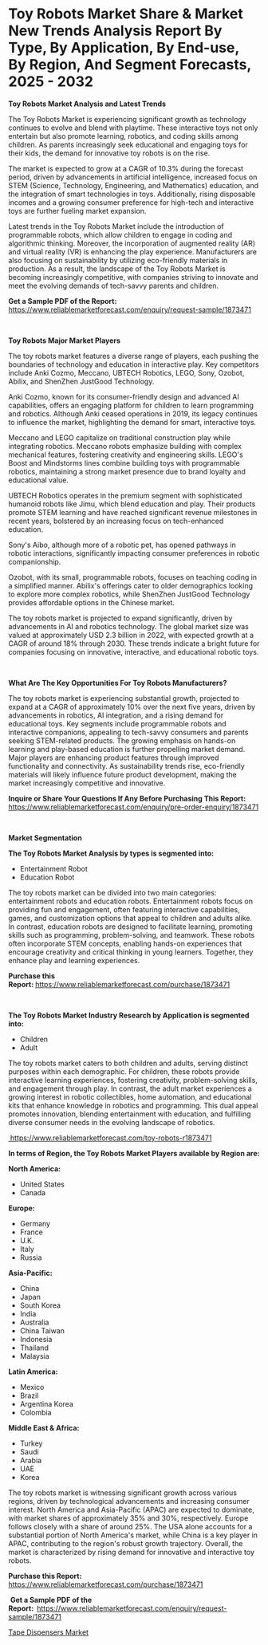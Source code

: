 <p><h1>Toy Robots Market Share & Market New Trends Analysis Report By Type, By Application, By End-use, By Region, And Segment Forecasts, 2025 - 2032</h1></p><p><strong>Toy Robots Market Analysis and Latest Trends</strong></p>
<p><p>The Toy Robots Market is experiencing significant growth as technology continues to evolve and blend with playtime. These interactive toys not only entertain but also promote learning, robotics, and coding skills among children. As parents increasingly seek educational and engaging toys for their kids, the demand for innovative toy robots is on the rise. </p><p>The market is expected to grow at a CAGR of 10.3% during the forecast period, driven by advancements in artificial intelligence, increased focus on STEM (Science, Technology, Engineering, and Mathematics) education, and the integration of smart technologies in toys. Additionally, rising disposable incomes and a growing consumer preference for high-tech and interactive toys are further fueling market expansion.</p><p>Latest trends in the Toy Robots Market include the introduction of programmable robots, which allow children to engage in coding and algorithmic thinking. Moreover, the incorporation of augmented reality (AR) and virtual reality (VR) is enhancing the play experience. Manufacturers are also focusing on sustainability by utilizing eco-friendly materials in production. As a result, the landscape of the Toy Robots Market is becoming increasingly competitive, with companies striving to innovate and meet the evolving demands of tech-savvy parents and children.</p></p>
<p><strong>Get a Sample PDF of the Report:&nbsp;</strong> <a href="https://www.reliablemarketforecast.com/enquiry/request-sample/1873471?utm_campaign=1144&utm_medium=2&utm_source=Github&utm_content=ia&utm_term=05022025&utm_id=toy-robots">https://www.reliablemarketforecast.com/enquiry/request-sample/1873471</a></p>
<p>&nbsp;</p>
<p><strong>Toy Robots Major Market Players</strong></p>
<p><p>The toy robots market features a diverse range of players, each pushing the boundaries of technology and education in interactive play. Key competitors include Anki Cozmo, Meccano, UBTECH Robotics, LEGO, Sony, Ozobot, Abilix, and ShenZhen JustGood Technology.</p><p>Anki Cozmo, known for its consumer-friendly design and advanced AI capabilities, offers an engaging platform for children to learn programming and robotics. Although Anki ceased operations in 2019, its legacy continues to influence the market, highlighting the demand for smart, interactive toys.</p><p>Meccano and LEGO capitalize on traditional construction play while integrating robotics. Meccano robots emphasize building with complex mechanical features, fostering creativity and engineering skills. LEGO's Boost and Mindstorms lines combine building toys with programmable robotics, maintaining a strong market presence due to brand loyalty and educational value.</p><p>UBTECH Robotics operates in the premium segment with sophisticated humanoid robots like Jimu, which blend education and play. Their products promote STEM learning and have reached significant revenue milestones in recent years, bolstered by an increasing focus on tech-enhanced education.</p><p>Sony's Aibo, although more of a robotic pet, has opened pathways in robotic interactions, significantly impacting consumer preferences in robotic companionship.</p><p>Ozobot, with its small, programmable robots, focuses on teaching coding in a simplified manner. Abilix's offerings cater to older demographics looking to explore more complex robotics, while ShenZhen JustGood Technology provides affordable options in the Chinese market.</p><p>The toy robots market is projected to expand significantly, driven by advancements in AI and robotics technology. The global market size was valued at approximately USD 2.3 billion in 2022, with expected growth at a CAGR of around 18% through 2030. These trends indicate a bright future for companies focusing on innovative, interactive, and educational robotic toys.</p></p>
<p>&nbsp;</p>
<p><strong>What Are The Key Opportunities For Toy Robots Manufacturers?</strong></p>
<p><p>The toy robots market is experiencing substantial growth, projected to expand at a CAGR of approximately 10% over the next five years, driven by advancements in robotics, AI integration, and a rising demand for educational toys. Key segments include programmable robots and interactive companions, appealing to tech-savvy consumers and parents seeking STEM-related products. The growing emphasis on hands-on learning and play-based education is further propelling market demand. Major players are enhancing product features through improved functionality and connectivity. As sustainability trends rise, eco-friendly materials will likely influence future product development, making the market increasingly competitive and innovative.</p></p>
<p><strong>Inquire or Share Your Questions If Any Before Purchasing This Report:</strong> <a href="https://www.reliablemarketforecast.com/enquiry/pre-order-enquiry/1873471?utm_campaign=1144&utm_medium=2&utm_source=Github&utm_content=ia&utm_term=05022025&utm_id=toy-robots">https://www.reliablemarketforecast.com/enquiry/pre-order-enquiry/1873471</a></p>
<p>&nbsp;</p>
<p><strong>Market Segmentation</strong></p>
<p><strong>The Toy Robots Market Analysis by types is segmented into:</strong></p>
<p><ul><li>Entertainment Robot</li><li>Education Robot</li></ul></p>
<p><p>The toy robots market can be divided into two main categories: entertainment robots and education robots. Entertainment robots focus on providing fun and engagement, often featuring interactive capabilities, games, and customization options that appeal to children and adults alike. In contrast, education robots are designed to facilitate learning, promoting skills such as programming, problem-solving, and teamwork. These robots often incorporate STEM concepts, enabling hands-on experiences that encourage creativity and critical thinking in young learners. Together, they enhance play and learning experiences.</p></p>
<p><strong>Purchase this Report:&nbsp;</strong><a href="https://www.reliablemarketforecast.com/purchase/1873471?utm_campaign=1144&utm_medium=2&utm_source=Github&utm_content=ia&utm_term=05022025&utm_id=toy-robots">https://www.reliablemarketforecast.com/purchase/1873471</a></p>
<p>&nbsp;</p>
<p><strong>The Toy Robots Market Industry Research by Application is segmented into:</strong></p>
<p><ul><li>Children</li><li>Adult</li></ul></p>
<p><p>The toy robots market caters to both children and adults, serving distinct purposes within each demographic. For children, these robots provide interactive learning experiences, fostering creativity, problem-solving skills, and engagement through play. In contrast, the adult market experiences a growing interest in robotic collectibles, home automation, and educational kits that enhance knowledge in robotics and programming. This dual appeal promotes innovation, blending entertainment with education, and fulfilling diverse consumer needs in the evolving landscape of robotics.</p></p>
<p><a href="https://www.reliablemarketforecast.com/toy-robots-r1873471?utm_campaign=1144&utm_medium=2&utm_source=Github&utm_content=ia&utm_term=05022025&utm_id=toy-robots">&nbsp;https://www.reliablemarketforecast.com/toy-robots-r1873471</a></p>
<p><strong>In terms of Region, the Toy Robots Market Players available by Region are:</strong></p>
<p>
    <p> <strong> North America: </strong>
        <ul>
            <li>United States</li>
            <li>Canada</li>
        </ul>
        </p> 
    <p> <strong> Europe: </strong>
        <ul>
            <li>Germany</li>
            <li>France</li>
            <li>U.K.</li>
            <li>Italy</li>
            <li>Russia</li>
        </ul>
        </p> 
    <p> <strong> Asia-Pacific: </strong>
        <ul>
            <li>China</li>
            <li>Japan</li>
            <li>South Korea</li>
            <li>India</li>
            <li>Australia</li>
            <li>China Taiwan</li>
            <li>Indonesia</li>
            <li>Thailand</li>
            <li>Malaysia</li>
        </ul>
        </p> 
    <p> <strong> Latin America: </strong>
        <ul>
            <li>Mexico</li>
            <li>Brazil</li>
            <li>Argentina Korea</li>
            <li>Colombia</li>
        </ul>
        </p> 
    <p> <strong> Middle East & Africa: </strong>
        <ul>
            <li>Turkey</li>
            <li>Saudi</li>
            <li>Arabia</li>
            <li>UAE</li>
            <li>Korea</li>
        </ul>
    </p>
    </p>
<p><p>The toy robots market is witnessing significant growth across various regions, driven by technological advancements and increasing consumer interest. North America and Asia-Pacific (APAC) are expected to dominate, with market shares of approximately 35% and 30%, respectively. Europe follows closely with a share of around 25%. The USA alone accounts for a substantial portion of North America's market, while China is a key player in APAC, contributing to the region's robust growth trajectory. Overall, the market is characterized by rising demand for innovative and interactive toy robots.</p></p>
<p><strong>Purchase this Report: </strong><a href="https://www.reliablemarketforecast.com/purchase/1873471?utm_campaign=1144&utm_medium=2&utm_source=Github&utm_content=ia&utm_term=05022025&utm_id=toy-robots">https://www.reliablemarketforecast.com/purchase/1873471</a></p>
<p>&nbsp;<strong>Get a Sample PDF of the Report:&nbsp;&nbsp;</strong><a href="https://www.reliablemarketforecast.com/enquiry/request-sample/1873471?utm_campaign=1144&utm_medium=2&utm_source=Github&utm_content=ia&utm_term=05022025&utm_id=toy-robots">https://www.reliablemarketforecast.com/enquiry/request-sample/1873471</a></p>
<p><strong></strong></p>
<p><p><a href="https://github.com/mabutironaldo/Market-Research-Report-List-7/blob/main/tape-dispensers-market.md?utm_campaign=1144&utm_medium=2&utm_source=Github&utm_content=ia&utm_term=05022025&utm_id=toy-robots">Tape Dispensers Market</a></p></p>